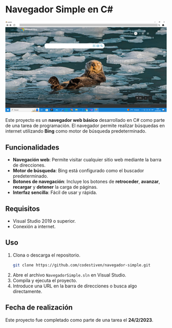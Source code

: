 # Navegador Simple en C#

![Captura de Pantalla](https://github.com/codestiven/navegador-simple-csharp/blob/main/Captura.png)

Este proyecto es un **navegador web básico** desarrollado en C# como parte de una tarea de programación. El navegador permite realizar búsquedas en internet utilizando **Bing** como motor de búsqueda predeterminado.

## Funcionalidades

- **Navegación web**: Permite visitar cualquier sitio web mediante la barra de direcciones.
- **Motor de búsqueda**: Bing está configurado como el buscador predeterminado.
- **Botones de navegación**: Incluye los botones de **retroceder**, **avanzar**, **recargar** y **detener** la carga de páginas.
- **Interfaz sencilla**: Fácil de usar y rápida.

## Requisitos

- Visual Studio 2019 o superior.
- Conexión a internet.

## Uso

1. Clona o descarga el repositorio.
   ```bash
   git clone https://github.com/codestiven/navegador-simple.git
   ```
2. Abre el archivo `NavegadorSimple.sln` en Visual Studio.
3. Compila y ejecuta el proyecto.
4. Introduce una URL en la barra de direcciones o busca algo directamente.

## Fecha de realización

Este proyecto fue completado como parte de una tarea el **24/2/2023**.
